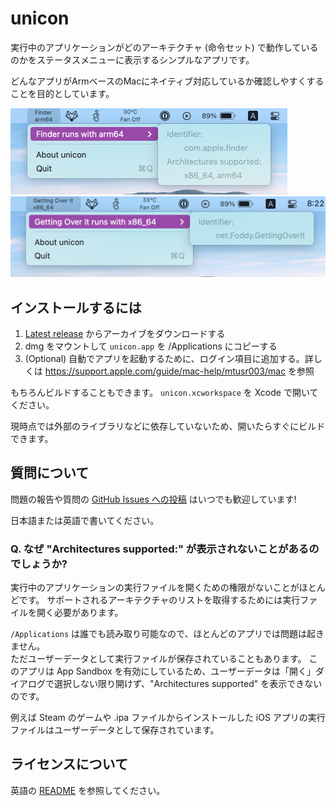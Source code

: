 # unicon

実行中のアプリケーションがどのアーキテクチャ (命令セット) で動作しているのかをステータスメニューに表示するシンプルなアプリです。

どんなアプリがArmベースのMacにネイティブ対応しているか確認しやすくすることを目的としています。

<img src="./docs/finder@2x.png" width="443px">
<img src="./docs/getting_over_it@2x.png" width="511px">

## インストールするには

1. [Latest release](https://github.com/otofune/unicon/releases/latest) からアーカイブをダウンロードする
1. dmg をマウントして `unicon.app` を /Applications にコピーする
1. (Optional) 自動でアプリを起動するために、ログイン項目に追加する。詳しくは https://support.apple.com/guide/mac-help/mtusr003/mac を参照

もちろんビルドすることもできます。
`unicon.xcworkspace` を Xcode で開いてください。

現時点では外部のライブラリなどに依存していないため、開いたらすぐにビルドできます。

## 質問について

問題の報告や質問の [GitHub Issues への投稿](https://github.com/otofune/unicon/issues/new) はいつでも歓迎しています!

日本語または英語で書いてください。

### Q. なぜ "Architectures supported:" が表示されないことがあるのでしょうか?

実行中のアプリケーションの実行ファイルを開くための権限がないことがほとんどです。
サポートされるアーキテクチャのリストを取得するためには実行ファイルを開く必要があります。

`/Applications` は誰でも読み取り可能なので、ほとんどのアプリでは問題は起きません。  
ただユーザーデータとして実行ファイルが保存されていることもあります。
このアプリは App Sandbox を有効にしているため、ユーザーデータは「開く」ダイアログで選択しない限り開けず、"Architectures supported" を表示できないのです。

例えば Steam のゲームや .ipa ファイルからインストールした iOS アプリの実行ファイルはユーザーデータとして保存されています。

ライセンスについて
---

英語の [README](./README.md) を参照してください。
